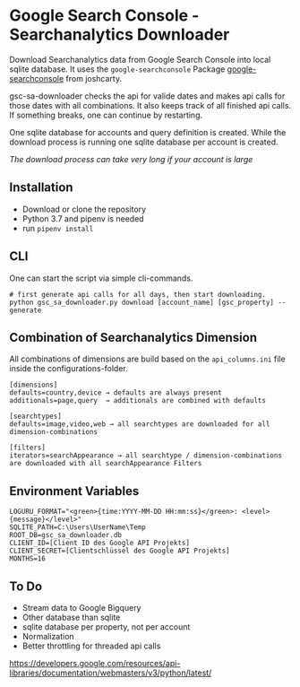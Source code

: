 # Google Search Console - Searchanalytics Downloader

Download Searchanalytics data from Google Search Console into local sqlite database.
It uses the `google-searchconsole` Package [google-searchconsole](https://github.com/joshcarty/google-searchconsole) from joshcarty.

gsc-sa-downloader checks the api for valide dates and makes api calls for those dates with all combinations.
It also keeps track of all finished api calls. If something breaks, one can continue by restarting.

One sqlite database for accounts and query definition is created. While the download process is running one sqlite database per account is created.

*The download process can take very long if your account is large*

## Installation
- Download or clone the repository
- Python 3.7 and pipenv is needed
- run `pipenv install`

## CLI
One can start the script via simple cli-commands.
```
# first generate api calls for all days, then start downloading.
python gsc_sa_downloader.py download [account_name] [gsc_property] --generate
```

## Combination of Searchanalytics Dimension
All combinations of dimensions are build based on the `api_columns.ini` file inside the configurations-folder.
```
[dimensions]
defaults=country,device → defaults are always present
additionals=page,query  → additionals are combined with defaults

[searchtypes]
defaults=image,video,web → all searchtypes are downloaded for all dimension-combinations

[filters]
iterators=searchAppearance → all searchtype / dimension-combinations are downloaded with all searchAppearance Filters
```

## Environment Variables
```
LOGURU_FORMAT="<green>{time:YYYY-MM-DD HH:mm:ss}</green>: <level>{message}</level>"
SQLITE_PATH=C:\Users\UserName\Temp
ROOT_DB=gsc_sa_downloader.db
CLIENT_ID=[Client ID des Google API Projekts]
CLIENT_SECRET=[Clientschlüssel des Google API Projekts]
MONTHS=16
```

## To Do
- Stream data to Google Bigquery
- Other database than sqlite
- sqlite database per property, not per account
- Normalization
- Better throttling for threaded api calls

https://developers.google.com/resources/api-libraries/documentation/webmasters/v3/python/latest/